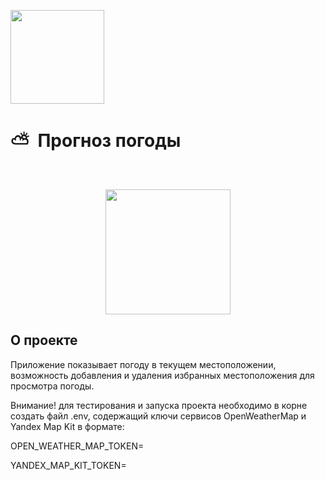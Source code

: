 [<img src="https://storage.googleapis.com/cms-storage-bucket/6a07d8a62f4308d2b854.svg"  width="150">](https://flutter.dev/)
# ⛅&nbsp;&nbsp;Прогноз погоды

<br/>
<p align="center">
  <img src="https://github.com/RNOVOSELOV/flutter_smartweather/blob/main/sw.gif" width="200"/>
</p>

## О проекте
Приложение показывает погоду в текущем местоположении, возможность добавления и удаления избранных местоположения для просмотра погоды.

Внимание! для тестирования и запуска проекта необходимо в корне создать файл .env, содержащий ключи сервисов OpenWeatherMap и Yandex Map Kit в формате:

OPEN_WEATHER_MAP_TOKEN=<token>

YANDEX_MAP_KIT_TOKEN=<token>

<!--
OPEN_WEATHER_MAP_TOKEN=9e7183ff3d8bab45584106cb20688dff
YANDEX_MAP_KIT_TOKEN=ffe97413-1ca8-4261-82b1-20699f5206e5
-->
